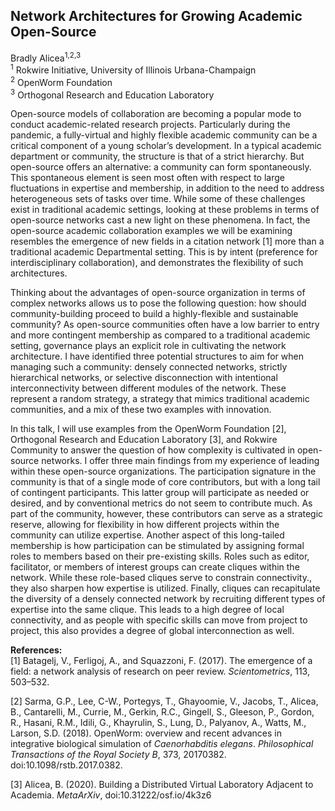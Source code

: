 ## Network Architectures for Growing Academic Open-Source
Bradly Alicea<sup>1,2,3</sup>   
<sup>1</sup> Rokwire Initiative, University of Illinois Urbana-Champaign     
<sup>2</sup> OpenWorm Foundation   
<sup>3</sup> Orthogonal Research and Education Laboratory   

Open-source models of collaboration are becoming a popular mode to conduct academic-related research projects. Particularly during the pandemic, a fully-virtual and highly flexible academic community can be a critical component of a young scholar’s development. In a typical academic department or community, the structure is that of a strict hierarchy. But open-source offers an alternative: a community can form spontaneously. This spontaneous element is seen most often with respect to large fluctuations in expertise and membership, in addition to the need to address heterogeneous sets of tasks over time. While some of these challenges exist in traditional academic settings, looking at these problems in terms of open-source networks cast a new light on these phenomena. In fact, the open-source academic collaboration examples we will be examining resembles the emergence of new fields in a citation network [1] more than a traditional academic Departmental setting. This is by intent (preference for interdisciplinary collaboration), and demonstrates the flexibility of such architectures.   

Thinking about the advantages of open-source organization in terms of complex networks allows us to pose the following question: how should community-building proceed to build a highly-flexible and sustainable community? As open-source communities often have a low barrier to entry and more contingent membership as compared to a traditional academic setting, governance plays an explicit role in cultivating the network architecture. I have identified three potential structures to aim for when managing such a community: densely connected networks, strictly hierarchical networks, or selective disconnection with intentional interconnectivity between different modules of the network. These represent a random strategy, a strategy that mimics traditional academic communities, and a mix of these two examples with innovation.   

In this talk, I will use examples from the OpenWorm Foundation [2], Orthogonal Research and Education Laboratory [3], and Rokwire Community to answer the question of how complexity is cultivated in open-source networks. I offer three main findings from my experience of leading within these open-source organizations. The participation signature in the community is that of a single mode of core contributors, but with a long tail of contingent participants. This latter group will participate as needed or desired, and by conventional metrics do not seem to contribute much. As part of the community, however, these contributors can serve as a strategic reserve, allowing for flexibility in how different projects within the community can utilize expertise. Another aspect of this long-tailed membership is how participation can be stimulated by assigning formal roles to members based on their pre-existing skills. Roles such as editor, facilitator, or members of interest groups can create cliques within the network. While these role-based cliques serve to constrain connectivity., they also sharpen how expertise is utilized. Finally, cliques can recapitulate the diversity of a densely connected network by recruiting different types of expertise into the same clique. This leads to a high degree of local connectivity, and as people with specific skills can move from project to project, this also provides a degree of global interconnection as well.      

__References:__  
[1] Batagelj, V., Ferligoj, A., and Squazzoni, F. (2017). The emergence of a field: a network analysis of research on peer review. _Scientometrics_, 113, 503–532.

[2] Sarma, G.P., Lee, C-W., Portegys, T., Ghayoomie, V., Jacobs, T., Alicea, B., Cantarelli, M., 
Currie, M., Gerkin, R.C., Gingell, S., Gleeson, P., Gordon, R., Hasani, R.M., Idili, G., Khayrulin, S., Lung, D., Palyanov, A., Watts, M., Larson, S.D. (2018). OpenWorm: overview and recent advances in integrative biological simulation of _Caenorhabditis elegans_. _Philosophical Transactions of the Royal Society B_, 373, 20170382. doi:10.1098/rstb.2017.0382. 

[3] Alicea, B. (2020). Building a Distributed Virtual Laboratory Adjacent to Academia. _MetaArXiv_, doi:10.31222/osf.io/4k3z6  
